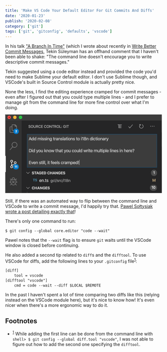 ```yaml
---
title: 'Make VS Code Your Default Editor For Git Commits And Diffs'
date: '2020-01-23'
publish: '2020-02-08'
category: ['git']
tags: ['git', 'gitconfig', 'defaults', 'vscode']
---
```


In his talk ["A Branch In Time"](https://tekin.co.uk/2019/02/a-talk-about-revision-histories) (which I wrote about recently in [Write Better Commit Messages](../../2020-02-06/write-better-commits), Tekin Süleyman has an offhand comment that I haven't been able to shake: "The command line doesn't encourage you to write descriptive commit messages."

Tekin suggested using a code editor instead and provided the code you'd need to make Sublime your default editor. I don't use Sublime though, and VSCode's built in Source Control module is actually pretty nice.

None the less, I find the editing experience cramped for commit messages - even after I figured out that you could type multiple lines - and I prefer to manage git from the command line for more fine control over what I'm doing.

![](./vscode-source-control.png)

Still, if there was an automated way to flip between the command line and VSCode to write a commit message, I'd happily try that. [Pawel Sołtysiak wrote a post detailing exactly that](https://blog.soltysiak.it/en/2017/01/set-visual-studio-code-as-default-git-editor-and-diff-tool/)!

There's only one command to run:

```shell
$ git config --global core.editor "code --wait"
```

Pawel notes that the `--wait` flag is to ensure `git` waits until the VSCode window is closed before continuing.

He also added a second tip related to `diff`s and the `difftool`. To use VSCode for diffs, add the following lines to your `.gitconfig` file<sup>[1](#footnotes)</sup><a id="fn1"></a>:

```shell:title=".gitconfig"
[diff]
    tool = vscode
[difftool "vscode"]
    cmd = code --wait --diff $LOCAL $REMOTE
```

In the past I haven't spent a lot of time comparing two diffs like this (relying instead on the VSCode module here), but it's nice to know how! It's even nicer when there's a more ergonomic way to do it.

## Footnotes

- <sup>[1](#fn1)</sup> While adding the first line can be done from the command line with `shell> $ git config --global diff.tool "vscode"`, I was not able to figure out how to add the second one specifying the `difftool`.
